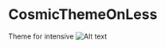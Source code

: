 # CosmicThemeOnLess
Theme for intensive
![Alt text](/relative/master/2018-07-14%20(1).png?raw=true "Optional Title")
